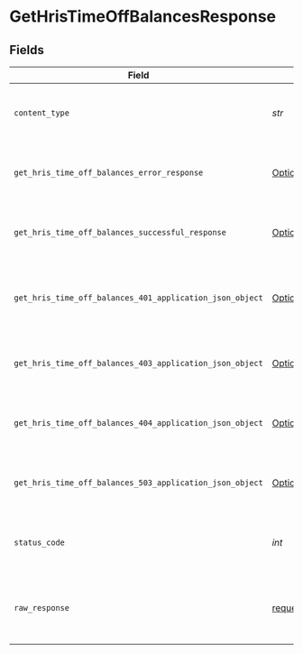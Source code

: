 # GetHrisTimeOffBalancesResponse


## Fields

| Field                                                                                                                        | Type                                                                                                                         | Required                                                                                                                     | Description                                                                                                                  |
| ---------------------------------------------------------------------------------------------------------------------------- | ---------------------------------------------------------------------------------------------------------------------------- | ---------------------------------------------------------------------------------------------------------------------------- | ---------------------------------------------------------------------------------------------------------------------------- |
| `content_type`                                                                                                               | *str*                                                                                                                        | :heavy_check_mark:                                                                                                           | HTTP response content type for this operation                                                                                |
| `get_hris_time_off_balances_error_response`                                                                                  | [Optional[shared.GetHrisTimeOffBalancesErrorResponse]](../../models/shared/gethristimeoffbalanceserrorresponse.md)           | :heavy_minus_sign:                                                                                                           | GET /hris/time-off-balances Error response                                                                                   |
| `get_hris_time_off_balances_successful_response`                                                                             | [Optional[shared.GetHrisTimeOffBalancesSuccessfulResponse]](../../models/shared/gethristimeoffbalancessuccessfulresponse.md) | :heavy_minus_sign:                                                                                                           | GET /hris/time-off-balances Successful response                                                                              |
| `get_hris_time_off_balances_401_application_json_object`                                                                     | [Optional[GetHrisTimeOffBalances401ApplicationJSON]](../../models/operations/gethristimeoffbalances401applicationjson.md)    | :heavy_minus_sign:                                                                                                           | Returned when the authentication header was invalid or missing.                                                              |
| `get_hris_time_off_balances_403_application_json_object`                                                                     | [Optional[GetHrisTimeOffBalances403ApplicationJSON]](../../models/operations/gethristimeoffbalances403applicationjson.md)    | :heavy_minus_sign:                                                                                                           | Returned when the passed integration is inactive.                                                                            |
| `get_hris_time_off_balances_404_application_json_object`                                                                     | [Optional[GetHrisTimeOffBalances404ApplicationJSON]](../../models/operations/gethristimeoffbalances404applicationjson.md)    | :heavy_minus_sign:                                                                                                           | Returned when a requested resource is not found.                                                                             |
| `get_hris_time_off_balances_503_application_json_object`                                                                     | [Optional[GetHrisTimeOffBalances503ApplicationJSON]](../../models/operations/gethristimeoffbalances503applicationjson.md)    | :heavy_minus_sign:                                                                                                           | Returned when no sync has finished successfully yet                                                                          |
| `status_code`                                                                                                                | *int*                                                                                                                        | :heavy_check_mark:                                                                                                           | HTTP response status code for this operation                                                                                 |
| `raw_response`                                                                                                               | [requests.Response](https://requests.readthedocs.io/en/latest/api/#requests.Response)                                        | :heavy_minus_sign:                                                                                                           | Raw HTTP response; suitable for custom response parsing                                                                      |